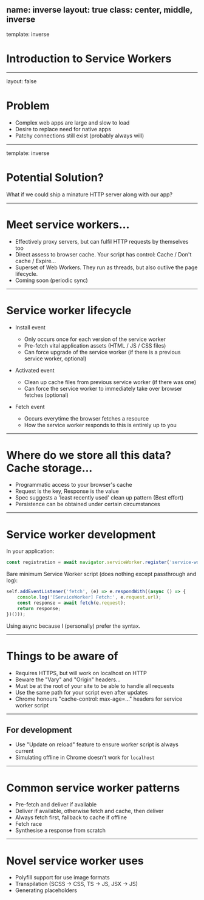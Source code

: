 name: inverse
layout: true
class: center, middle, inverse
---
template: inverse

# Introduction to Service Workers

---
layout: false

# Problem

- Complex web apps are large and slow to load
- Desire to replace need for native apps
- Patchy connections still exist (probably always will)

---
template: inverse

# Potential Solution?

What if we could ship a minature HTTP server along with our app?

---

# Meet service workers...

- Effectively proxy servers, but can fulfil HTTP requests by themselves too
- Direct assess to browser cache. Your script has control: Cache / Don't cache / Expire...
- Superset of Web Workers. They run as threads, but also outlive the page lifecycle.
- Coming soon (periodic sync)

---

# Service worker lifecycle

- Install event
    - Only occurs once for each version of the service worker
    - Pre-fetch vital application assets (HTML / JS / CSS files)
    - Can force upgrade of the service worker (if there is a previous service worker, optional)

- Activated event
    - Clean up cache files from previous service worker (if there was one)
    - Can force the service worker to immediately take over browser fetches (optional)

- Fetch event
    - Occurs everytime the browser fetches a resource
    - How the service worker responds to this is entirely up to you

---

# Where do we store all this data? Cache storage...

- Programmatic access to your browser's cache
- Request is the key, Response is the value
- Spec suggests a 'least recently used' clean up pattern (Best effort)
- Persistence can be obtained under certain circumstances

---

# Service worker development

In your application:

```javascript
const registration = await navigator.serviceWorker.register('service-worker.js', { scope: '/' });
```

Bare minimum Service Worker script (does nothing except passthrough and log):

```javascript
self.addEventListener('fetch', (e) => e.respondWith((async () => {
    console.log('[ServiceWorker] Fetch:', e.request.url);
    const response = await fetch(e.request);
    return response;
})()));
```

Using async because I (personally) prefer the syntax.

---

# Things to be aware of

- Requires HTTPS, but will work on localhost on HTTP
- Beware the "Vary" and "Origin" headers...
- Must be at the root of your site to be able to handle all requests
- Use the same path for your script even after updates
- Chrome honours "cache-control: max-age=..." headers for service worker script

---

## For development

- Use "Update on reload" feature to ensure worker script is always current
- Simulating offline in Chrome doesn't work for `localhost`

---

# Common service worker patterns

- Pre-fetch and deliver if available
- Deliver if available, otherwise fetch and cache, then deliver
- Always fetch first, fallback to cache if offline
- Fetch race
- Synthesise a response from scratch

---

# Novel service worker uses

- Polyfill support for use image formats
- Transpilation (SCSS -> CSS, TS -> JS, JSX -> JS)
- Generating placeholders
